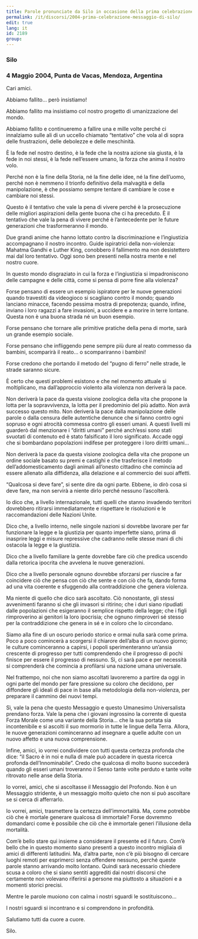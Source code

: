 ```yaml
---
title: Parole pronunciate da Silo in occasione della prima celebrazione annuale del Messaggio di Silo
permalink: /it/discorsi/2004-prima-celebrazione-messaggio-di-silo/
edit: true
lang: it
id: 2189
group:
---
```


### Silo
### 4 Maggio 2004, Punta de Vacas, Mendoza, Argentina

Cari amici.

Abbiamo fallito… però insistiamo!

Abbiamo fallito ma insistiamo col nostro progetto di umanizzazione del mondo.

Abbiamo fallito e continueremo a fallire una e mille volte perché ci innalziamo sulle ali di un uccello chiamato “tentativo” che vola al di sopra delle frustrazioni, delle debolezze e delle meschinità.

È la fede nel nostro destino, è la fede che la nostra azione sia giusta, è la fede in noi stessi, è la fede nell’essere umano, la forza che anima il nostro volo.

Perché non è la fine della Storia, né la fine delle idee, né la fine dell’uomo, perché non è nemmeno il trionfo definitivo della malvagità e della manipolazione, è che possiamo sempre tentare di cambiare le cose e cambiare noi stessi.

Questo è il tentativo che vale la pena di vivere perché è la prosecuzione delle migliori aspirazioni della gente buona che ci ha preceduto. È il tentativo che vale la pena di vivere perché è l’antecedente per le future generazioni che trasformeranno il mondo.

Due grandi anime che hanno lottato contro la discriminazione e l’ingiustizia accompagnano il nostro incontro. Guide ispiratrici della non-violenza: Mahatma Gandhi e Luther King, conobbero il fallimento ma non desistettero mai dal loro tentativo. Oggi sono ben presenti nella nostra mente e nel nostro cuore.

In questo mondo disgraziato in cui la forza e l’ingiustizia si impadroniscono delle campagne e delle città, come si pensa di porre fine alla violenza?

Forse pensano di essere un esempio ispiratore per le nuove generazioni quando travestiti da videogioco si scagliano contro il mondo; quando lanciano minacce, facendo pessima mostra di prepotenza; quando, infine, inviano i loro ragazzi a fare invasioni, a uccidere e a morire in terre lontane. Questa non è una buona strada né un buon esempio.

Forse pensano che tornare alle primitive pratiche della pena di morte, sarà un grande esempio sociale.

Forse pensano che infliggendo pene sempre più dure al reato commesso da bambini, scomparirà il reato… o scompariranno i bambini!

Forse credono che portando il metodo del “pugno di ferro” nelle strade, le strade saranno sicure.

È certo che questi problemi esistono e che nel momento attuale si moltiplicano, ma dall’approccio violento alla violenza non deriverà la pace.

Non deriverà la pace da questa visione zoologica della vita che propone la lotta per la sopravvivenza, la lotta per il predominio del più adatto. Non avrà successo questo mito. Non deriverà la pace dalla manipolazione delle parole o dalla censura delle autentiche denunce che si fanno contro ogni sopruso e ogni atrocità commessa contro gli esseri umani. A questi livelli mi guarderò dal menzionare i “diritti umani” perché anch’essi sono stati svuotati di contenuto ed è stato falsificato il loro significato. Accade oggi che si bombardano popolazioni indifese per proteggere i loro diritti umani…

Non deriverà la pace da questa visione zoologica della vita che propone un ordine sociale basato su premi e castighi e che trasferisce il metodo dell’addomesticamento dagli animali all’onesto cittadino che comincia ad essere allenato alla diffidenza, alla delazione e al commercio dei suoi affetti.

“Qualcosa si deve fare”, si sente dire da ogni parte. Ebbene, io dirò cosa si deve fare, ma non servirà a niente dirlo perché nessuno l’ascolterà.

Io dico che, a livello internazionale, tutti quelli che stanno invadendo territori dovrebbero ritirarsi immediatamente e rispettare le risoluzioni e le raccomandazioni delle Nazioni Unite.

Dico che, a livello interno, nelle singole nazioni si dovrebbe lavorare per far funzionare la legge e la giustizia per quanto imperfette siano, prima di inasprire leggi e misure repressive che cadranno nelle stesse mani di chi ostacola la legge e la giustizia.

Dico che a livello familiare la gente dovrebbe fare ciò che predica uscendo dalla retorica ipocrita che avvelena le nuove generazioni.

Dico che a livello personale ognuno dovrebbe sforzarsi per riuscire a far coincidere ciò che pensa con ciò che sente e con ciò che fa, dando forma ad una vita coerente e sfuggendo alla contraddizione che genera violenza.

Ma niente di quello che dico sarà ascoltato. Ciò nonostante, gli stessi avvenimenti faranno sì che gli invasori si ritirino; che i duri siano ripudiati dalle popolazioni che esigeranno il semplice rispetto della legge; che i figli rimproverino ai genitori la loro ipocrisia; che ognuno rimproveri sé stesso per la contraddizione che genera in sé e in coloro che lo circondano.

Siamo alla fine di un oscuro periodo storico e ormai nulla sarà come prima. Poco a poco comincerà a scorgersi il chiarore dell’alba di un nuovo giorno; le culture cominceranno a capirsi, i popoli sperimenteranno un’ansia crescente di progresso per tutti comprendendo che il progresso di pochi finisce per essere il progresso di nessuno. Sì, ci sarà pace e per necessità si comprenderà che comincia a profilarsi una nazione umana universale.

Nel frattempo, noi che non siamo ascoltati lavoreremo a partire da oggi in ogni parte del mondo per fare pressione su coloro che decidono, per diffondere gli ideali di pace in base alla metodologia della non-violenza, per preparare il cammino dei nuovi tempi.

Sì, vale la pena che questo Messaggio e questo Umanesimo Universalista prendano forza. Vale la pena che i giovani ingrossino la corrente di questa Forza Morale come una variante della Storia… che la sua portata sia incontenibile e si ascolti il suo mormorio in tutte le lingue della Terra. Allora, le nuove generazioni cominceranno ad insegnare a quelle adulte con un nuovo affetto e una nuova comprensione.

Infine, amici, io vorrei condividere con tutti questa certezza profonda che dice: “il Sacro è in noi e nulla di male può accadere in questa ricerca profonda dell’Innominabile”. Credo che qualcosa di molto buono succederà quando gli esseri umani troveranno il Senso tante volte perduto e tante volte ritrovato nelle anse della Storia.

Io vorrei, amici, che si ascoltasse il Messaggio del Profondo. Non è un Messaggio stridente, è un messaggio molto quieto che non si può ascoltare se si cerca di afferrarlo.

Io vorrei, amici, trasmettere la certezza dell’immortalità. Ma, come potrebbe ciò che è mortale generare qualcosa di immortale? Forse dovremmo domandarci come è possibile che ciò che è immortale generi l’illusione della mortalità.

Com’è bello stare qui insieme a considerare il presente ed il futuro. Com’è bello che in questo momento siano presenti a questo incontro migliaia di amici di differenti latitudini. Ma, d’altra parte, non c’è più bisogno di cercare luoghi remoti per esprimerci senza offendere nessuno, perché queste parole stanno arrivando molto lontano. Quindi sarà necessario chiedere scusa a coloro che si siano sentiti aggrediti dai nostri discorsi che certamente non volevano riferirsi a persone ma piuttosto a situazioni e a momenti storici precisi.

Mentre le parole muoiono con calma i nostri sguardi le sostituiscono…

I nostri sguardi si incontrano e si comprendono in profondità.

Salutiamo tutti da cuore a cuore.

Silo.

